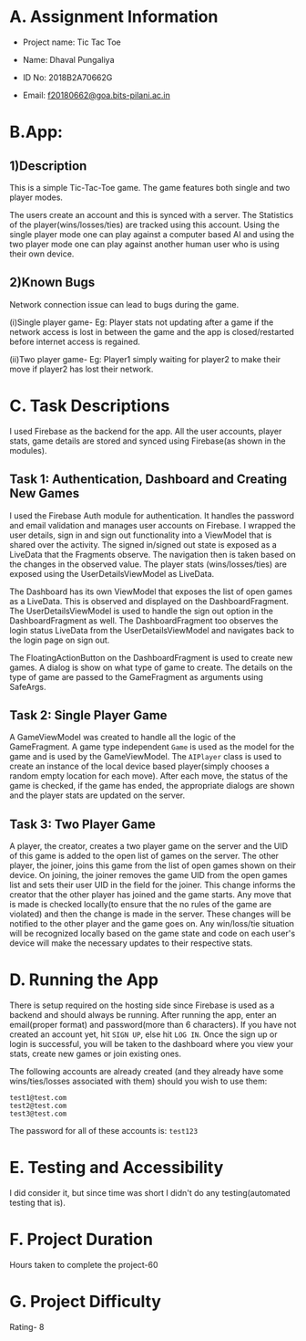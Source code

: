 # A. Assignment Information

- Project name: Tic Tac Toe

- Name: Dhaval Pungaliya

- ID No: 2018B2A70662G

- Email: f20180662@goa.bits-pilani.ac.in


# B.App:
## 1)Description

This is a simple Tic-Tac-Toe game. The game features both single and two player modes. 

The users create an account and this is synced with a server. 
The Statistics of the player(wins/losses/ties) are tracked using this account. 
Using the single player mode one can play against a computer based AI and using the two player mode one can play against another human user who is using their own device.


## 2)Known Bugs

Network connection issue can lead to bugs during the game. 

(i)Single player game- Eg: Player stats not updating after a game if the network access is lost in between the game and the app is closed/restarted before internet access is regained. 

(ii)Two player game- Eg: Player1 simply waiting for player2 to make their move if player2 has lost their network.


# C. Task Descriptions

I used Firebase as the backend for the app. All the user accounts, player stats, game details are stored and synced using Firebase(as shown in the modules).

## Task 1: Authentication, Dashboard and Creating New Games

I used the Firebase Auth module for authentication. It handles the password and email validation and manages user accounts on Firebase. I wrapped the user details, sign in and sign out functionality into a ViewModel that is shared over the activity. The signed in/signed out state is exposed as a LiveData that the Fragments observe. The navigation then is taken based on the changes in the observed value. The player stats (wins/losses/ties) are exposed using the UserDetailsViewModel as LiveData.

The Dashboard has its own ViewModel that exposes the list of open games as a LiveData. This is observed and displayed on the DashboardFragment. The UserDetailsViewModel is used to handle the sign out option in the DashboardFragment as well. The DashboardFragment too observes the login status LiveData from the UserDetailsViewModel and navigates back to the login page on sign out.

The FloatingActionButton on the DashboardFragment is used to create new games. A dialog is show on what type of game to create. The details on the type of game are passed to the GameFragment as arguments using SafeArgs.

## Task 2: Single Player Game

A GameViewModel was created to handle all the logic of the GameFragment. A game type independent `Game`  is used as the model for the game and is used by the GameViewModel. The `AIPlayer` class is used to create an instance of the local device based player(simply chooses a random empty location for each move). After each move, the status of the game is checked, if the game has ended, the appropriate dialogs are shown and the player stats are updated on the server.


## Task 3: Two Player Game

A player, the creator, creates a two player game on the server and the UID of this game is added to the open list of games on the server. The other player, the joiner, joins this game from the list of open games shown on their device. On joining, the joiner removes the game UID from the open games list and sets their user UID in the field for the joiner. This change informs the creator that the other player has joined and the game starts. Any move that is made is checked locally(to ensure that the no rules of the game are violated) and then the change is made in the server. These changes will be notified to the other player and the game goes on. Any win/loss/tie situation will be recognized locally based on the game state and code on each user's device will make the necessary updates to their respective stats.

# D. Running the App

There is setup required on the hosting side since Firebase is used as a backend and should always be running.
After running the app, enter an email(proper format) and password(more than 6 characters). If you have not created an account yet, hit `SIGN UP`, else hit `LOG IN`. Once the sign up or login is successful, you will be taken to the dashboard where you view your stats, create new games or join existing ones. 

The following accounts are already created (and they already have some wins/ties/losses associated with them) should you wish to use them:
```
test1@test.com 
test2@test.com
test3@test.com
```
The password for all of these accounts is: `test123`

# E. Testing and Accessibility

I did consider it, but since time was short I didn't do any testing(automated testing that is).

# F. Project Duration

Hours taken to complete the project-60

# G. Project Difficulty

Rating- 8

